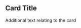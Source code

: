 <div class="au-card au-body au-body--dark">
    <div class="au-card__inner">
        <div class="au-card__body">
            <h2 class="au-card__title">Card Title</h2>
            <p>Additional text relating to the card</p>
        </div>
    </div>
</div>
